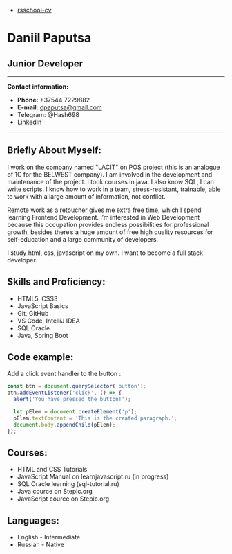 - [rsschool-cv](https://daniilpap.github.io/rsschool-cv/)

# Daniil Paputsa
## Junior Developer
---
**Contact information:**

* **Phone:** +37544 7229882
* **E-mail:** dpaputsa@gmail.com
* Telegram: @Hash698
* [LinkedIn](https://www.linkedin.com/in/daniil-paputsa-949186219)
---
## Briefly About Myself:

I work on the company named "LACIT" on POS project (this is an analogue of 1C for the BELWEST company). I am involved in the development and maintenance of the project.
I took courses in java.
I also know SQL, I can write scripts.
I know how to work in a team, stress-resistant, trainable, able to work with a large amount of information, not conflict.

Remote work as a retoucher gives me extra free time, which I spend learning Frontend Development.
I’m interested in Web Development because this occupation provides endless possibilities for professional growth,
besides there’s a huge amount of free high quality resources for self-education and a large community of developers.

I study html, css, javascript on my own. I want to become a full stack developer.

## Skills and Proficiency:

* HTML5, CSS3
* JavaScript Basics
* Git, GitHub
* VS Code, IntelliJ IDEA
* SQL Oracle
* Java, Spring Boot

## Code example:

Add a click event handler to the button :

``` js
const btn = document.querySelector('button');
btn.addEventListener('click', () => {
  alert('You have pressed the button!');

  let pElem = document.createElement('p');
  pElem.textContent = 'This is the created paragraph.';
  document.body.appendChild(pElem);
});
```


## Courses:

* HTML and CSS Tutorials
* JavaScript Manual on learnjavascript.ru (in progress)
* SQL Oracle learning (sql-tutorial.ru)
* Java cource on Stepic.org
* JavaScript cource on Stepic.org


## Languages:

* English - Intermediate
* Russian - Native
